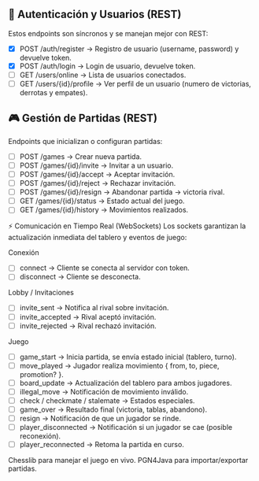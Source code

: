## 🔐 Autenticación y Usuarios (REST)
Estos endpoints son síncronos y se manejan mejor con REST:
- [x] POST /auth/register → Registro de usuario (username, password) y devuelve token.
- [x] POST /auth/login → Login de usuario, devuelve token.
- [ ] GET /users/online → Lista de usuarios conectados.
- [ ] GET /users/{id}/profile → Ver perfil de un usuario (numero de victorias, derrotas y empates).

## 🎮 Gestión de Partidas (REST)
Endpoints que inicializan o configuran partidas:

- [ ] POST /games → Crear nueva partida.
- [ ] POST /games/{id}/invite → Invitar a un usuario.
- [ ] POST /games/{id}/accept → Aceptar invitación.
- [ ] POST /games/{id}/reject → Rechazar invitación.
- [ ] POST /games/{id}/resign → Abandonar partida → victoria rival.
- [ ] GET /games/{id}/status → Estado actual del juego.
- [ ] GET /games/{id}/history → Movimientos realizados.

⚡ Comunicación en Tiempo Real (WebSockets)
Los sockets garantizan la actualización inmediata del tablero y eventos de juego:

Conexión

- [ ] connect → Cliente se conecta al servidor con token.
- [ ] disconnect → Cliente se desconecta.

Lobby / Invitaciones
- [ ] invite_sent → Notifica al rival sobre invitación.
- [ ] invite_accepted → Rival aceptó invitación.
- [ ] invite_rejected → Rival rechazó invitación.

Juego
- [ ] game_start → Inicia partida, se envía estado inicial (tablero, turno).
- [ ] move_played → Jugador realiza movimiento { from, to, piece, promotion? }.
- [ ] board_update → Actualización del tablero para ambos jugadores.
- [ ] illegal_move → Notificación de movimiento inválido.
- [ ] check / checkmate / stalemate → Estados especiales.
- [ ] game_over → Resultado final (victoria, tablas, abandono).
- [ ] resign → Notificación de que un jugador se rinde.
- [ ] player_disconnected → Notificación si un jugador se cae (posible reconexión).
- [ ] player_reconnected → Retoma la partida en curso.

Chesslib para manejar el juego en vivo.
PGN4Java para importar/exportar partidas.